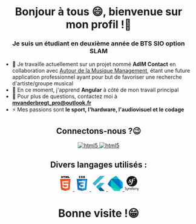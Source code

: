 <h1 align="center">Bonjour à tous 😄, bienvenue sur mon profil !👋</h1>
<h3 align="center">Je suis un étudiant en deuxième année de BTS SIO option SLAM</h4>

- 🔭 Je travaille actuellement sur un projet nommé **AdlM Contact** en collaboration avec <a href="https://autourdelamusiquemanagement.fr/">Autour de la Musique Management</a>, étant une future application professionnel ayant pour but de favoriser une recherche d'artiste/groupe musical
- 🌱 En ce moment, j'apprend **Angular** à côté de mon travail principal
- 💬 Pour plus de questions, contactez moi à **mvanderbregt_pro@outlook.fr**
- ⚡ Mes passions sont **le sport, l'hardware, l'audiovisuel et le codage**

<h2 align="center">Connectons-nous ?😉</h2>

<p align="center">

  <a href="mailto:mathieuvanderbregt@gmail.com" target="_blank"> 
    <img src="https://cdn-icons-png.flaticon.com/512/281/281769.png" alt="html5" width="40" height="40"/> 
  </a>
  <a href="https://www.linkedin.com/in/mathieu-vanderbregt-968898239/" target="_blank"> 
    <img src="https://cdn-icons-png.flaticon.com/512/174/174857.png" alt="html5" width="40" height="40"/> 
  </a>

</p>

<h2 align="center">Divers langages utilisés :</h2>

<p align="center"> 
  <a href="https://www.w3.org/html/" target="_blank"> 
    <img src="https://raw.githubusercontent.com/devicons/devicon/master/icons/html5/html5-original-wordmark.svg" alt="html5" width="40" height="40"/> 
  </a>
  <a href="https://www.w3schools.com/css/" target="_blank"> 
    <img src="https://raw.githubusercontent.com/devicons/devicon/master/icons/css3/css3-original-wordmark.svg" alt="css3" width="40" height="40"/> 
  </a> 
  <a href="https://flutter.dev/" target="_blank"> 
    <img src="https://raw.githubusercontent.com/devicons/devicon/master/icons/flutter/flutter-original.svg" alt="flutter" width="40" height="40"/> 
  </a>  
  <a href="https://dart.dev/" target="_blank"> 
    <img src="https://raw.githubusercontent.com/devicons/devicon/master/icons/dart/dart-original.svg" alt="dart" width="40" height="40"/> 
  </a> 
  <a href="https://symfony.com/" target="_blank"> 
    <img src="https://raw.githubusercontent.com/devicons/devicon/master/icons/symfony/symfony-original-wordmark.svg" alt="symfony" width="40" height="40"/> 
  </a>
</p>

<h1 align="center">Bonne visite !😁</h1>
